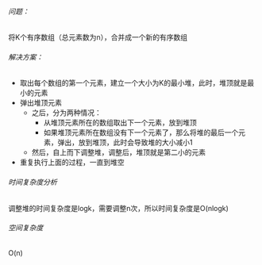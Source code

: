 ###### 问题：  

将K个有序数组（总元素数为n），合并成一个新的有序数组

###### 解决方案：  

* 取出每个数组的第一个元素，建立一个大小为K的最小堆，此时，堆顶就是最小的元素
* 弹出堆顶元素
    * 之后，分为两种情况：
        * 从堆顶元素所在的数组取出下一个元素，放到堆顶
        * 如果堆顶元素所在数组没有下一个元素了，那么将堆的最后一个元素，弹出，放到堆顶，此时会导致堆的大小减小1
    * 然后，自上而下调整堆，调整后，堆顶就是第二小的元素
* 重复执行上面的过程，一直到堆空

###### 时间复杂度分析
调整堆的时间复杂度是logk，需要调整n次，所以时间复杂度是O(nlogk)  

###### 空间复杂度
O(n)
